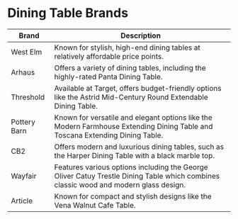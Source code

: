 # Dining Table Brands

| Brand       | Description                                                                                   |
|-------------|-----------------------------------------------------------------------------------------------|
| West Elm    | Known for stylish, high-end dining tables at relatively affordable price points.             |
| Arhaus      | Offers a variety of dining tables, including the highly-rated Panta Dining Table.            |
| Threshold   | Available at Target, offers budget-friendly options like the Astrid Mid-Century Round Extendable Dining Table. |
| Pottery Barn| Known for versatile and elegant options like the Modern Farmhouse Extending Dining Table and Toscana Extending Dining Table. |
| CB2         | Offers modern and luxurious dining tables, such as the Harper Dining Table with a black marble top. |
| Wayfair     | Features various options including the George Oliver Catuy Trestle Dining Table which combines classic wood and modern glass design. |
| Article     | Known for compact and stylish designs like the Vena Walnut Cafe Table.                       |
